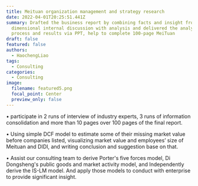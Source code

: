 ```yaml
---
title: Meituan organization management and strategy research
date: 2022-04-01T20:25:51.441Z
summary: Drafted the business report by combining facts and insight from
  dimensional internal discussion with analysis and delivered the analysis
  process and results via PPT, help to complete 100-page MeiTuan
draft: false
featured: false
authors:
  - HaochengLiao
tags:
  - Consulting
categories:
  - Consulting
image:
  filename: featured5.png
  focal_point: Center
  preview_only: false
---
```

<!--StartFragment-->

• participate in 2 runs of interview of industry experts, 3 runs of information consolidation and more than 10 pages over 100 pages of the final report.


• Using simple DCF model to estimate some of their missing market value before companies listed, visualizing market value and employees’ size of Meituan and DIDI, and writing conclusion and suggestion base on that.


• Assist our consulting team to derive Porter's five forces model, Di Dongsheng's public goods and market activity model, and Independently derive the IS-LM model. And apply those models to conduct with enterprise to provide significant insight. 

<!--EndFragment-->
